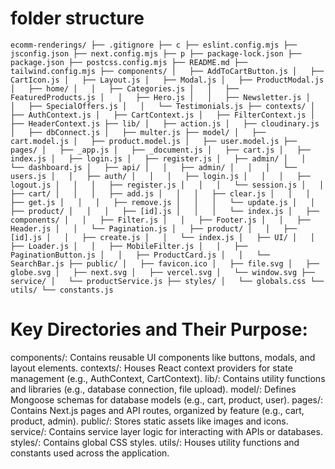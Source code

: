 # folder structure 
 `ecomm-renderings/
├── .gitignore
├── c
├── eslint.config.mjs
├── jsconfig.json
├── next.config.mjs
├── p
├── package-lock.json
├── package.json
├── postcss.config.mjs
├── README.md
├── tailwind.config.mjs
├── components/
│   ├── AddToCartButton.js
│   ├── CartIcon.js
│   ├── Layout.js
│   ├── Modal.js
│   ├── ProductModal.js
│   ├── home/
│   │   ├── Categories.js
│   │   ├── FeaturedProducts.js
│   │   ├── Hero.js
│   │   ├── Newsletter.js
│   │   ├── SpecialOffers.js
│   │   └── Testimonials.js
├── contexts/
│   ├── AuthContext.js
│   ├── CartContext.js
│   ├── FilterContext.js
│   ├── HeaderContext.js
├── lib/
│   ├── action.js
│   ├── cloudinary.js
│   ├── dbConnect.js
│   ├── multer.js
├── model/
│   ├── cart.model.js
│   ├── product.model.js
│   ├── user.model.js
├── pages/
│   ├── _app.js
│   ├── _document.js
│   ├── cart.js
│   ├── index.js
│   ├── login.js
│   ├── register.js
│   ├── admin/
│   │   └── dashboard.js
│   ├── api/
│   │   ├── admin/
│   │   │   └── users.js
│   │   ├── auth/
│   │   │   ├── login.js
│   │   │   ├── logout.js
│   │   │   ├── register.js
│   │   │   └── session.js
│   │   ├── cart/
│   │   │   ├── add.js
│   │   │   ├── clear.js
│   │   │   ├── get.js
│   │   │   ├── remove.js
│   │   │   └── update.js
│   │   ├── product/
│   │   │   ├── [id].js
│   │   │   └── index.js
│   ├── components/
│   │   ├── Filter.js
│   │   ├── Footer.js
│   │   ├── Header.js
│   │   └── Pagination.js
│   ├── product/
│   │   ├── [id].js
│   │   ├── create.js
│   │   └── index.js
│   ├── UI/
│   │   ├── Loader.js
│   │   ├── MobileFilter.js
│   │   ├── PaginationButton.js
│   │   ├── ProductCard.js
│   │   └── SearchBar.js
├── public/
│   ├── favicon.ico
│   ├── file.svg
│   ├── globe.svg
│   ├── next.svg
│   ├── vercel.svg
│   └── window.svg
├── service/
│   └── productService.js
├── styles/
│   └── globals.css
└── utils/
    └── constants.js`

# Key Directories and Their Purpose:

components/: Contains reusable UI components like buttons, modals, and layout elements.
contexts/: Houses React context providers for state management (e.g., AuthContext, CartContext).
lib/: Contains utility functions and libraries (e.g., database connection, file upload).
model/: Defines Mongoose schemas for database models (e.g., cart, product, user).
pages/: Contains Next.js pages and API routes, organized by feature (e.g., cart, product, admin).
public/: Stores static assets like images and icons.
service/: Contains service layer logic for interacting with APIs or databases.
styles/: Contains global CSS styles.
utils/: Houses utility functions and constants used across the application.
